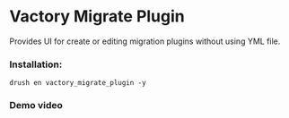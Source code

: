 # Vactory Migrate Plugin
Provides UI for create or editing 
migration plugins without using YML file.

### Installation:
`drush en vactory_migrate_plugin -y`

### Demo video
